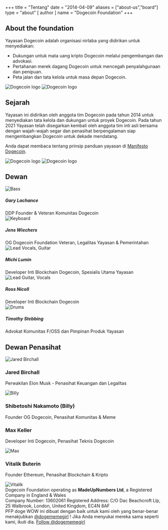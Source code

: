 +++
title = "Tentang"
date = "2014-04-09"
aliases = ["about-us","board"]
type = "about"
[ author ]
name = "Dogecoin Foundation"
+++

<section class="presentation">
<div class="left">

<div class="title">

## About the foundation

  <div class="underline"></div>
</div>

<div class="description">
Yayasan Dogecoin adalah organisasi nirlaba yang didirikan untuk menyediakan:

- Dukungan untuk mata uang kripto Dogecoin melalui pengembangan dan advokasi.
- Pertahanan merek dagang Dogecoin untuk mencegah penyalahgunaan dan penipuan.
- Peta jalan dan tata kelola untuk masa depan Dogecoin.

</div>

<div class="mobile-logos">
<img class="dogegoin-light" src="/dogecoin-light.png" alt="Dogecoin logo">
<img class="dogegoin-dark" src="/dogecoin-dark.png" alt="Dogecoin logo">
</div>

<div class="title">

## Sejarah

<div class="underline"></div>
</div>

<div class="description">
Yayasan ini didirikan oleh anggota tim Dogecoin pada tahun 2014 untuk menyediakan
tata kelola dan dukungan untuk proyek Dogecoin. Pada tahun 2021 Yayasan telah
disegarkan kembali oleh anggota tim inti asli bersama dengan wajah-wajah segar dan
penasihat berpengalaman siap mengembangkan Dogecoin untuk dekade mendatang.

Anda dapat membaca tentang prinsip panduan yayasan di [Manifesto Dogecoin](/id/manifesto).

</div>
</div>
<div class="right">
<img class="dogegoin-light" src="/dogecoin-light.png" alt="Dogecoin logo">
<img class="dogegoin-dark" src="/dogecoin-dark.png" alt="Dogecoin logo">
</div>
</section>

<section class="board">
  <div>

## Dewan

  <div class="underline"></div>

  <div class="members">
  <div class="member">
  <img title='Bass' src="/gary.png"/>
  <h5>Gary Lachance</h5>
DDP Founder & Veteran Komunitas Dogecoin
  </div>

  <div class="member">
  <img title='Keyboard' src="/jens.png"/>
  <h5>Jens Wiechers</h5>
OG Dogecoin Foundation Veteran, Legalitas Yayasan & Pemerintahan
  </div>

  <div class="member">
  <img title='Lead Vocals, Guitar' src="/michi.png"/>
  <h5>Michi Lumin</h5>
Developer Inti Blockchain Dogecoin, Spesialis Utama Yayasan
  </div>

  <div class="member">
  <img title='Lead Guitar, Vocals' src="/ross.png"/>
  <h5>Ross Nicoll</h5>
Developer Inti Blockchain Dogecoin
  </div>

  <div class="member">
  <img title='Drums' src="/timothy.png"/>
  <h5>Timothy Stebbing</h5>
Advokat Komunitas F/OSS dan Pimpinan Produk Yayasan
  </div>

  </div>
  </div>
</section>

<div class="advisors">
<div class="top"></div>
<div class="inner">
<div class="title">

## Dewan Penasihat

<div class="underline"></div>
</div>

<div class="members">

<div>
<img title='Jared Birchall' src="/jared.png"/>
</div>
<div>

### Jared Birchall

Perwakilan Elon Musk - Penasihat Keuangan dan Legalitas

</div>

<div>
<img title='Billy' src="/billy.png"/>
</div>
<div>

### Shibetoshi Nakamoto (Billy)

Founder OG Dogecoin, Penasihat Komunitas & Meme

</div>

<div>

### Max Keller

Developer Inti Dogecoin, Penasihat Teknis Dogecoin

</div>
<div>
<img title='Max' src="/max.png"/>
</div>

<div>

### Vitalik Buterin

Founder Ethereum, Penasihat Blockchain & Kripto

</div>
<div>
<img title='Vitalik' src="/vitalik.png"/>
</div>

</div>
</div>
<div class="bottom"></div>
</div>

<div class="company">
Dogecoin Foundation operating as <b>MadeUpNumbers Ltd</b>, a Registered Company in England & Wales <br/>
Company Number: 13602061 Registered Address: C/O Dac Beachcroft Llp, 25 Walbrook, London, United Kingdom, EC4N 8AF
</div>
<div class="tweet">
PFP doge WOW ini dibuat dengan baik untuk kami oleh yang benar-benar menakjubkan
<a href="https://twitter.com/Dogememegirl">@dogememegirl</a>
! Jika Anda menyukai mereka sama seperti kami, ikuti dia. 
<a href="https://twitter.com/dogememegirl?ref_src=twsrc%5Etfw" class="twitter-follow-button" data-show-screen-name="false" data-show-count="false">Follow @dogememegirl</a><script async src="https://platform.twitter.com/widgets.js" charset="utf-8"></script>
</div>

